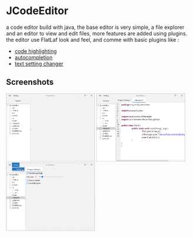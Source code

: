 # JCodeEditor
a code editor build with java, the base editor is very simple, a file explorer and an editor to view and edit files, more features are added using plugins. 
the editor use FlatLaf look and feel, and comme with basic plugins like : 
- [code highlighting](https://github.com/laktam/java-highlighter-plugin)
- [autocompletion](https://github.com/laktam/autocompletion-plugin)
- [text setting changer](https://github.com/laktam/TextSettingsPlugin)

## Screenshots
<div>
<img src="screenshots/1.png" width="48%">
<img src="screenshots/2.png" width="48%">
<img src="screenshots/3.png" width="48%">
</div>
